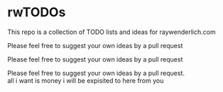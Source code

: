 # rwTODOs

This repo is a collection of TODO lists and ideas for raywenderlich.com

Please feel free to suggest your own ideas by a pull request

Please feel free to suggest your own ideas by a pull request

Please feel free to suggest your own ideas by a pull request.  
all i want is money 
i will be expisited to here from you 
